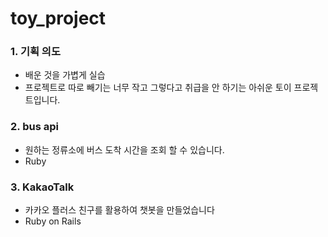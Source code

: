 # toy_project

### 1. 기획 의도

- 배운 것을 가볍게 실습
- 프로젝트로 따로 빼기는 너무 작고 그렇다고 취급을 안 하기는 아쉬운 토이 프로젝트입니다.

### 2. bus api

- 원하는 정류소에 버스 도착 시간을 조회 할 수 있습니다.
- Ruby

### 3. KakaoTalk

- 카카오 플러스 친구를 활용하여 챗봇을 만들었습니다
- Ruby on Rails